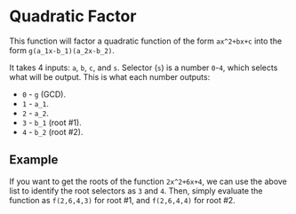 # Quadratic Factor
This function will factor a quadratic function of the form `ax^2+bx+c` into the form `g(a_1x-b_1)(a_2x-b_2)`.

It takes 4 inputs: `a`, `b`, `c`, and `s`. Selector (`s`) is a number `0`-`4`, which selects what will be output. This is what each number outputs:
- `0` - `g` (GCD).
- `1` - `a_1`.
- `2` - `a_2`.
- `3` - `b_1` (root #1).
- `4` - `b_2` (root #2).

## Example
If you want to get the roots of the function `2x^2+6x+4`, we can use the above list to identify the root selectors as `3` and `4`. Then, simply evaluate the function as `f(2,6,4,3)` for root #1, and `f(2,6,4,4)` for root #2.